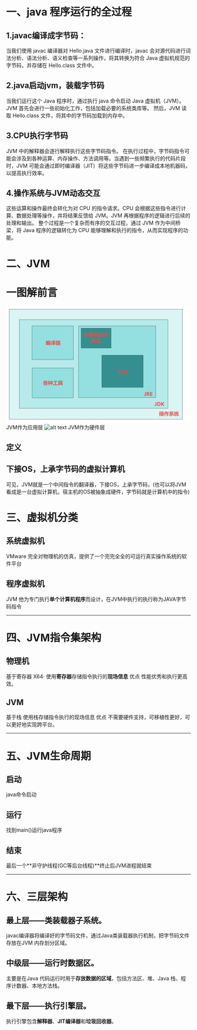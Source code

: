 # 一、java 程序运行的全过程

## 1.javac编译成字节码：
当我们使用 javac 编译器对 Hello.java 文件进行编译时，javac 会对源代码进行词法分析、语法分析、语义检查等一系列操作，将其转换为符合 Java 虚拟机规范的字节码，并存储在 Hello.class 文件中。 
## 2.java启动jvm，装载字节码
当我们运行这个 Java 程序时，通过执行 java 命令启动 Java 虚拟机（JVM）。JVM 首先会进行一些初始化工作，包括加载必要的系统类库等。 然后，JVM 读取 Hello.class 文件，将其中的字节码加载到内存中。

## 3.CPU执行字节码
JVM 中的解释器会逐行解释执行这些字节码指令。 在执行过程中，字节码指令可能会涉及到各种运算、内存操作、方法调用等。当遇到一些频繁执行的代码片段时，JVM 可能会通过即时编译器（JIT）将这些字节码进一步编译成本地机器码，以提高执行效率。 

## 4.操作系统与JVM动态交互
这些运算和操作最终会转化为对 CPU 的指令请求。CPU 会根据这些指令进行计算、数据处理等操作，并将结果反馈给 JVM。JVM 再根据程序的逻辑进行后续的处理和输出。 整个过程是一个复杂而有序的交互过程，通过 JVM 作为中间桥梁，将 Java 程序的逻辑转化为 CPU 能够理解和执行的指令，从而实现程序的功能。

# 二、JVM
# 一图解前言
![alt text](img/JVM作为应用层.png)
JVM作为应用层
![alt text](img/JVM作为硬件层.png)
JVM作为硬件层

## 定义
## 下接OS，上承字节码的虚拟计算机
可见，JVM就是一个中间指令的翻译器，下接OS，上承字节码，(也可以将JVM看成是一台虚拟计算机，宿主机的OS被抽象成硬件，字节码就是计算机中的指令)

# 三、虚拟机分类

## 系统虚拟机
  VMware
  完全对物理机的仿真，提供了一个完完全全的可运行真实操作系统的软件平台
## 程序虚拟机
  JVM
  他为专门执行**单个计算机程序**而设计，在JVM中执行的执行称为JAVA字节码指令

---
# 四、JVM指令集架构
## 物理机
 基于寄存器
  X64·
   使用**寄存器**存储指令执行的**现场信息**
   优点
    性能优秀和执行更高效。

## JVM
 基于栈
   使用栈存储指令执行的现场信息
   优点
    不需要硬件支持，可移植性更好，可以更好地实现跨平台。

---
# 五、JVM生命周期
## 启动
  java命令启动
## 运行
  找到main()运行java程序
## 结束 
  最后一个**非守护线程(GC等后台线程)**终止后JVM进程就结束

---
# 六、三层架构
## 最上层——类装载器子系统。
   javac编译器将编译好的字节码文件，通过Java类装载器执行机制，把字节码文件存放在JVM 内存划分区域。

## 中级层——运行时数据区。
   主要是在Java 代码运行时用于**存放数据的区域**，包括方法区、堆、Java 栈、程序计数器、本地方法栈。

## 最下层——执行引擎层。
   执行引擎包含**解释器**、**JIT编译器**和**垃圾回收器**。